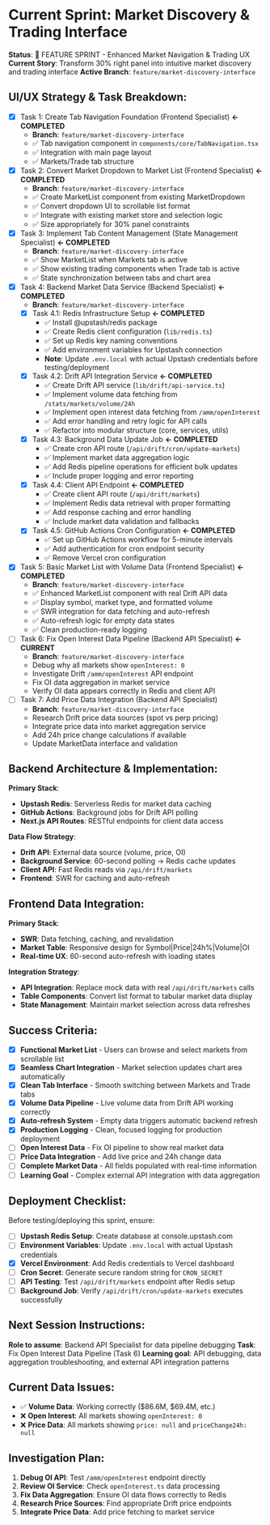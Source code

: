 # Current Sprint: Market Discovery & Trading Interface

**Status**: 🚀 FEATURE SPRINT - Enhanced Market Navigation & Trading UX
**Current Story**: Transform 30% right panel into intuitive market discovery and trading interface
**Active Branch**: `feature/market-discovery-interface`

## UI/UX Strategy & Task Breakdown:
- [x] Task 1: Create Tab Navigation Foundation (Frontend Specialist) **← COMPLETED**
  - **Branch**: `feature/market-discovery-interface`
  - ✅ Tab navigation component in `components/core/TabNavigation.tsx`
  - ✅ Integration with main page layout
  - ✅ Markets/Trade tab structure
- [x] Task 2: Convert Market Dropdown to Market List (Frontend Specialist) **← COMPLETED**
  - **Branch**: `feature/market-discovery-interface`
  - ✅ Create MarketList component from existing MarketDropdown
  - ✅ Convert dropdown UI to scrollable list format
  - ✅ Integrate with existing market store and selection logic
  - ✅ Size appropriately for 30% panel constraints
- [x] Task 3: Implement Tab Content Management (State Management Specialist) **← COMPLETED**
  - **Branch**: `feature/market-discovery-interface`
  - ✅ Show MarketList when Markets tab is active
  - ✅ Show existing trading components when Trade tab is active
  - ✅ State synchronization between tabs and chart area
- [x] Task 4: Backend Market Data Service (Backend Specialist) **← COMPLETED**
  - **Branch**: `feature/market-discovery-interface`
  - [x] Task 4.1: Redis Infrastructure Setup **← COMPLETED**
    - ✅ Install @upstash/redis package
    - ✅ Create Redis client configuration (`lib/redis.ts`)
    - ✅ Set up Redis key naming conventions
    - ✅ Add environment variables for Upstash connection
    - **Note**: Update `.env.local` with actual Upstash credentials before testing/deployment
  - [x] Task 4.2: Drift API Integration Service **← COMPLETED**
    - ✅ Create Drift API service (`lib/drift/api-service.ts`)
    - ✅ Implement volume data fetching from `/stats/markets/volume/24h`
    - ✅ Implement open interest data fetching from `/amm/openInterest`
    - ✅ Add error handling and retry logic for API calls
    - ✅ Refactor into modular structure (core, services, utils)
  - [x] Task 4.3: Background Data Update Job **← COMPLETED**
    - ✅ Create cron API route (`/api/drift/cron/update-markets`)
    - ✅ Implement market data aggregation logic
    - ✅ Add Redis pipeline operations for efficient bulk updates
    - ✅ Include proper logging and error reporting
  - [x] Task 4.4: Client API Endpoint **← COMPLETED**
    - ✅ Create client API route (`/api/drift/markets`)
    - ✅ Implement Redis data retrieval with proper formatting
    - ✅ Add response caching and error handling
    - ✅ Include market data validation and fallbacks
  - [x] Task 4.5: GitHub Actions Cron Configuration **← COMPLETED**
    - ✅ Set up GitHub Actions workflow for 5-minute intervals
    - ✅ Add authentication for cron endpoint security
    - ✅ Remove Vercel cron configuration
- [x] Task 5: Basic Market List with Volume Data (Frontend Specialist) **← COMPLETED**
  - **Branch**: `feature/market-discovery-interface`
  - ✅ Enhanced MarketList component with real Drift API data
  - ✅ Display symbol, market type, and formatted volume
  - ✅ SWR integration for data fetching and auto-refresh
  - ✅ Auto-refresh logic for empty data states
  - ✅ Clean production-ready logging
- [ ] Task 6: Fix Open Interest Data Pipeline (Backend API Specialist) **← CURRENT**
  - **Branch**: `feature/market-discovery-interface`
  - Debug why all markets show `openInterest: 0`
  - Investigate Drift `/amm/openInterest` API endpoint
  - Fix OI data aggregation in market service
  - Verify OI data appears correctly in Redis and client API
- [ ] Task 7: Add Price Data Integration (Backend API Specialist)
  - **Branch**: `feature/market-discovery-interface`
  - Research Drift price data sources (spot vs perp pricing)
  - Integrate price data into market aggregation service
  - Add 24h price change calculations if available
  - Update MarketData interface and validation

## Backend Architecture & Implementation:
**Primary Stack**:
- **Upstash Redis**: Serverless Redis for market data caching
- **GitHub Actions**: Background jobs for Drift API polling
- **Next.js API Routes**: RESTful endpoints for client data access

**Data Flow Strategy**:
- **Drift API**: External data source (volume, price, OI)
- **Background Service**: 60-second polling → Redis cache updates
- **Client API**: Fast Redis reads via `/api/drift/markets`
- **Frontend**: SWR for caching and auto-refresh

## Frontend Data Integration:
**Primary Stack**:
- **SWR**: Data fetching, caching, and revalidation
- **Market Table**: Responsive design for Symbol|Price|24h%|Volume|OI
- **Real-time UX**: 60-second auto-refresh with loading states

**Integration Strategy**:
- **API Integration**: Replace mock data with real `/api/drift/markets` calls
- **Table Components**: Convert list format to tabular market data display
- **State Management**: Maintain market selection across data refreshes

## Success Criteria:
- [x] **Functional Market List** - Users can browse and select markets from scrollable list
- [x] **Seamless Chart Integration** - Market selection updates chart area automatically
- [x] **Clean Tab Interface** - Smooth switching between Markets and Trade tabs
- [x] **Volume Data Pipeline** - Live volume data from Drift API working correctly
- [x] **Auto-refresh System** - Empty data triggers automatic backend refresh
- [x] **Production Logging** - Clean, focused logging for production deployment
- [ ] **Open Interest Data** - Fix OI pipeline to show real market data
- [ ] **Price Data Integration** - Add live price and 24h change data
- [ ] **Complete Market Data** - All fields populated with real-time information
- [ ] **Learning Goal** - Complex external API integration with data aggregation

## Deployment Checklist:
Before testing/deploying this sprint, ensure:
- [ ] **Upstash Redis Setup**: Create database at console.upstash.com
- [ ] **Environment Variables**: Update `.env.local` with actual Upstash credentials
- [x] **Vercel Environment**: Add Redis credentials to Vercel dashboard
- [ ] **Cron Secret**: Generate secure random string for `CRON_SECRET`
- [ ] **API Testing**: Test `/api/drift/markets` endpoint after Redis setup
- [ ] **Background Job**: Verify `/api/drift/cron/update-markets` executes successfully

## Next Session Instructions:
**Role to assume**: Backend API Specialist for data pipeline debugging
**Task**: Fix Open Interest Data Pipeline (Task 6)
**Learning goal**: API debugging, data aggregation troubleshooting, and external API integration patterns

## Current Data Issues:
- ✅ **Volume Data**: Working correctly ($86.6M, $69.4M, etc.)
- ❌ **Open Interest**: All markets showing `openInterest: 0`
- ❌ **Price Data**: All markets showing `price: null` and `priceChange24h: null`

## Investigation Plan:
1. **Debug OI API**: Test `/amm/openInterest` endpoint directly
2. **Review OI Service**: Check `openInterest.ts` data processing
3. **Fix Data Aggregation**: Ensure OI data flows correctly to Redis
4. **Research Price Sources**: Find appropriate Drift price endpoints
5. **Integrate Price Data**: Add price fetching to market service